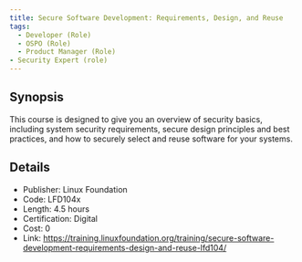```yaml
---
title: Secure Software Development: Requirements, Design, and Reuse
tags:
  - Developer (Role)
  - OSPO (Role)
  - Product Manager (Role)
- Security Expert (role)
---
```



## Synopsis


This course is designed to give you an overview of security basics, including system security requirements, secure design principles and best practices, and how to securely select and reuse software for your systems.


## Details


- Publisher: Linux Foundation
- Code: LFD104x
- Length: 4.5 hours
- Certification: Digital
- Cost: 0
- Link: https://training.linuxfoundation.org/training/secure-software-development-requirements-design-and-reuse-lfd104/
